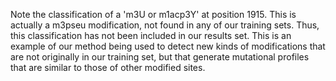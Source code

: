 Note the classification of a 'm3U or m1acp3Y' at position 1915. This is actually a m3pseu modification, not found in any of our training sets. Thus, this classification has not been included in our results set. This is an example of our method being used to detect new kinds of modifications that are not originally in our training set, but that generate mutational profiles that are similar to those of other modified sites.
